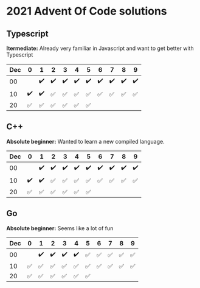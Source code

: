 # 2021 Advent Of Code solutions

## Typescript

**Itermediate:** Already very familiar in Javascript and want to get better with Typescript

| Dec | 0                  | 1                  | 2                  | 3                  | 4                  | 5                  | 6                  | 7                  | 8                  | 9                  |
| --- | ------------------ | ------------------ | ------------------ | ------------------ | ------------------ | ------------------ | ------------------ | ------------------ | ------------------ | ------------------ |
| 00  |                    | :heavy_check_mark: | :heavy_check_mark: | :heavy_check_mark: | :heavy_check_mark: | :heavy_check_mark: | :heavy_check_mark: | :heavy_check_mark: | :heavy_check_mark: | :heavy_check_mark: |
| 10  | :heavy_check_mark: | :heavy_check_mark: | :white_check_mark: | :white_check_mark: | :white_check_mark: | :white_check_mark: | :white_check_mark: | :white_check_mark: | :white_check_mark: | :white_check_mark: |
| 20  | :white_check_mark: | :white_check_mark: | :white_check_mark: | :white_check_mark: | :white_check_mark: | :white_check_mark: |                    |                    |                    |

## C++

**Absolute beginner:** Wanted to learn a new compiled language.

| Dec | 0                  | 1                  | 2                  | 3                  | 4                  | 5                  | 6                  | 7                  | 8                  | 9                  |
| --- | ------------------ | ------------------ | ------------------ | ------------------ | ------------------ | ------------------ | ------------------ | ------------------ | ------------------ | ------------------ |
| 00  |                    | :heavy_check_mark: | :heavy_check_mark: | :heavy_check_mark: | :heavy_check_mark: | :heavy_check_mark: | :heavy_check_mark: | :heavy_check_mark: | :heavy_check_mark: | :heavy_check_mark: |
| 10  | :heavy_check_mark: | :heavy_check_mark: | :white_check_mark: | :white_check_mark: | :white_check_mark: | :white_check_mark: | :white_check_mark: | :white_check_mark: | :white_check_mark: | :white_check_mark: |
| 20  | :white_check_mark: | :white_check_mark: | :white_check_mark: | :white_check_mark: | :white_check_mark: | :white_check_mark: |                    |                    |                    |

## Go

**Absolute beginner:** Seems like a lot of fun

| Dec | 0                  | 1                  | 2                  | 3                  | 4                  | 5                  | 6                  | 7                  | 8                  | 9                  |
| --- | ------------------ | ------------------ | ------------------ | ------------------ | ------------------ | ------------------ | ------------------ | ------------------ | ------------------ | ------------------ |
| 00  |                    | :heavy_check_mark: | :heavy_check_mark: | :heavy_check_mark: | :heavy_check_mark: | :white_check_mark: | :white_check_mark: | :white_check_mark: | :white_check_mark: | :white_check_mark: |
| 10  | :white_check_mark: | :white_check_mark: | :white_check_mark: | :white_check_mark: | :white_check_mark: | :white_check_mark: | :white_check_mark: | :white_check_mark: | :white_check_mark: | :white_check_mark: |
| 20  | :white_check_mark: | :white_check_mark: | :white_check_mark: | :white_check_mark: | :white_check_mark: | :white_check_mark: |                    |                    |                    |
